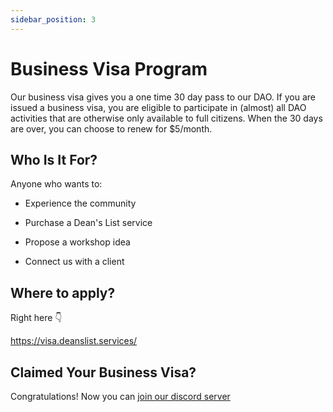 ```yaml
---
sidebar_position: 3
---
```


# Business Visa Program

Our business visa gives you a one time 30 day pass to our DAO. If you are issued a business visa, you are eligible to participate in (almost) all DAO activities that are otherwise only available to full citizens. When the 30 days are over, you can choose to renew for $5/month.

## Who Is It For?

Anyone who wants to:

- Experience the community

- Purchase a Dean's List service

- Propose a workshop idea

- Connect us with a client

## Where to apply?

Right here 👇

[https://visa.deanslist.services/ ](https://visa.deanslist.services/)

## Claimed Your Business Visa?

Congratulations! Now you can [join our discord server](https://discord.gg/CYSY8vK45b)
